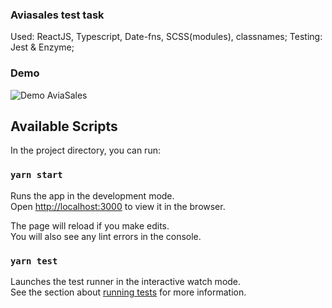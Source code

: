 ### Aviasales test task

Used: ReactJS, Typescript, Date-fns, SCSS(modules), classnames;
Testing: Jest & Enzyme;

### Demo
![Demo AviaSales](https://media4.giphy.com/media/v01nNwxEJqhAmmXDpr/giphy.gif?cid=790b7611b6c3247ed05dafd4ffd5b8b21d1d6eb6944d8922&rid=giphy.gif)

## Available Scripts

In the project directory, you can run:

### `yarn start`

Runs the app in the development mode.\
Open [http://localhost:3000](http://localhost:3000) to view it in the browser.

The page will reload if you make edits.\
You will also see any lint errors in the console.

### `yarn test`

Launches the test runner in the interactive watch mode.\
See the section about [running tests](https://facebook.github.io/create-react-app/docs/running-tests) for more information.

